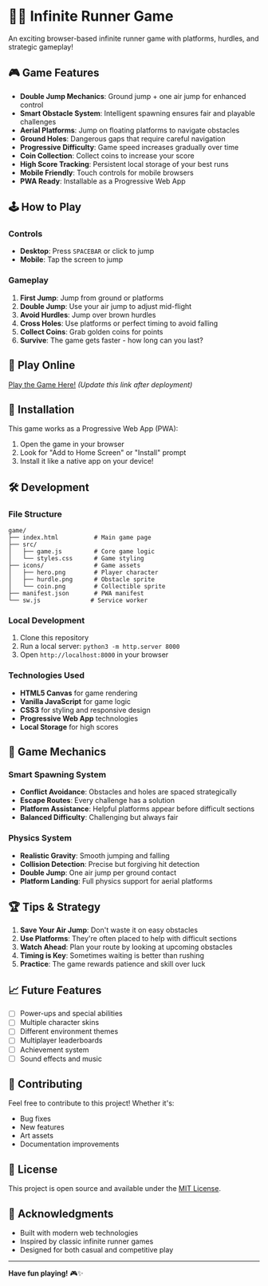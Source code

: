 # 🏃‍♂️ Infinite Runner Game

An exciting browser-based infinite runner game with platforms, hurdles, and strategic gameplay!

## 🎮 Game Features

- **Double Jump Mechanics**: Ground jump + one air jump for enhanced control
- **Smart Obstacle System**: Intelligent spawning ensures fair and playable challenges
- **Aerial Platforms**: Jump on floating platforms to navigate obstacles
- **Ground Holes**: Dangerous gaps that require careful navigation
- **Progressive Difficulty**: Game speed increases gradually over time
- **Coin Collection**: Collect coins to increase your score
- **High Score Tracking**: Persistent local storage of your best runs
- **Mobile Friendly**: Touch controls for mobile browsers
- **PWA Ready**: Installable as a Progressive Web App

## 🕹️ How to Play

### Controls
- **Desktop**: Press `SPACEBAR` or click to jump
- **Mobile**: Tap the screen to jump

### Gameplay
1. **First Jump**: Jump from ground or platforms
2. **Double Jump**: Use your air jump to adjust mid-flight
3. **Avoid Hurdles**: Jump over brown hurdles
4. **Cross Holes**: Use platforms or perfect timing to avoid falling
5. **Collect Coins**: Grab golden coins for points
6. **Survive**: The game gets faster - how long can you last?

## 🚀 Play Online

[Play the Game Here!](https://yourusername.github.io/game) *(Update this link after deployment)*

## 📱 Installation

This game works as a Progressive Web App (PWA):

1. Open the game in your browser
2. Look for "Add to Home Screen" or "Install" prompt
3. Install it like a native app on your device!

## 🛠️ Development

### File Structure
```
game/
├── index.html          # Main game page
├── src/
│   ├── game.js         # Core game logic
│   └── styles.css      # Game styling
├── icons/              # Game assets
│   ├── hero.png        # Player character
│   ├── hurdle.png      # Obstacle sprite
│   └── coin.png        # Collectible sprite
├── manifest.json       # PWA manifest
└── sw.js              # Service worker
```

### Local Development
1. Clone this repository
2. Run a local server: `python3 -m http.server 8000`
3. Open `http://localhost:8000` in your browser

### Technologies Used
- **HTML5 Canvas** for game rendering
- **Vanilla JavaScript** for game logic
- **CSS3** for styling and responsive design
- **Progressive Web App** technologies
- **Local Storage** for high scores

## 🎯 Game Mechanics

### Smart Spawning System
- **Conflict Avoidance**: Obstacles and holes are spaced strategically
- **Escape Routes**: Every challenge has a solution
- **Platform Assistance**: Helpful platforms appear before difficult sections
- **Balanced Difficulty**: Challenging but always fair

### Physics System
- **Realistic Gravity**: Smooth jumping and falling
- **Collision Detection**: Precise but forgiving hit detection
- **Double Jump**: One air jump per ground contact
- **Platform Landing**: Full physics support for aerial platforms

## 🏆 Tips & Strategy

1. **Save Your Air Jump**: Don't waste it on easy obstacles
2. **Use Platforms**: They're often placed to help with difficult sections
3. **Watch Ahead**: Plan your route by looking at upcoming obstacles
4. **Timing is Key**: Sometimes waiting is better than rushing
5. **Practice**: The game rewards patience and skill over luck

## 📈 Future Features

- [ ] Power-ups and special abilities
- [ ] Multiple character skins
- [ ] Different environment themes
- [ ] Multiplayer leaderboards
- [ ] Achievement system
- [ ] Sound effects and music

## 🤝 Contributing

Feel free to contribute to this project! Whether it's:
- Bug fixes
- New features
- Art assets
- Documentation improvements

## 📄 License

This project is open source and available under the [MIT License](LICENSE).

## 🎉 Acknowledgments

- Built with modern web technologies
- Inspired by classic infinite runner games
- Designed for both casual and competitive play

---

**Have fun playing!** 🎮✨